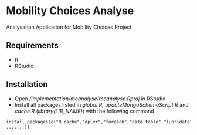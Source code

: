 # Mobility Choices Analyse
Analysation Application for Mobility Choices Project

## Requirements
- R
- RStudio

## Installation
- Open */implementation/mcanalyse/mcanalyse.Rproj* in RStudio
- Install all packages listed in *global.R, updateMongoSchemaScript.R* and *cache.R* (*library(LIB_NAME)*) with the following command
```
install.packages(c("R.cache","dplyr","foreach","data.table","lubridate","sp", .......))
```
